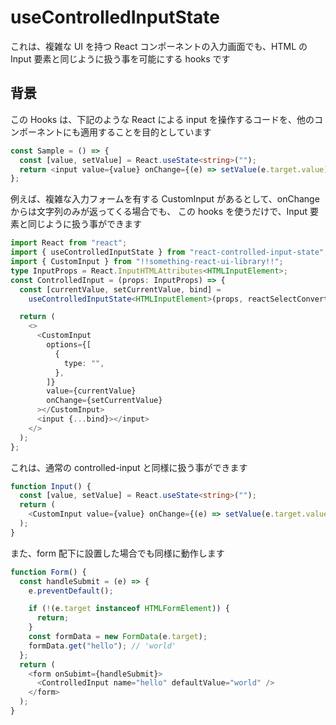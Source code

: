 # useControlledInputState

これは、複雑な UI を持つ React コンポーネントの入力画面でも、HTML の Input 要素と同じように扱う事を可能にする hooks です

## 背景

この Hooks は、下記のような React による input を操作するコードを、他のコンポーネントにも適用することを目的としています

```typescript
const Sample = () => {
  const [value, setValue] = React.useState<string>("");
  return <input value={value} onChange={(e) => setValue(e.target.value)} />;
};
```

例えば、複雑な入力フォームを有する CustomInput があるとして、onChange からは文字列のみが返ってくる場合でも、
この hooks を使うだけで、Input 要素と同じように扱う事ができます

```typescript
import React from "react";
import { useControlledInputState } from "react-controlled-input-state";
import { CustomInput } from "!!something-react-ui-library!!";
type InputProps = React.InputHTMLAttributes<HTMLInputElement>;
const ControlledInput = (props: InputProps) => {
  const [currentValue, setCurrentValue, bind] =
    useControlledInputState<HTMLInputElement>(props, reactSelectConverter);

  return (
    <>
      <CustomInput
        options={[
          {
            type: "",
          },
        ]}
        value={currentValue}
        onChange={setCurrentValue}
      ></CustomInput>
      <input {...bind}></input>
    </>
  );
};
```

これは、通常の controlled-input と同様に扱う事ができます

```typescript
function Input() {
  const [value, setValue] = React.useState<string>("");
  return (
    <CustomInput value={value} onChange={(e) => setValue(e.target.value)} />
  );
}
```

また、form 配下に設置した場合でも同様に動作します

```typescript
function Form() {
  const handleSubmit = (e) => {
    e.preventDefault();

    if (!(e.target instanceof HTMLFormElement)) {
      return;
    }
    const formData = new FormData(e.target);
    formData.get("hello"); // 'world'
  };
  return (
    <form onSubimt={handleSubmit}>
      <ControlledInput name="hello" defaultValue="world" />
    </form>
  );
}
```
